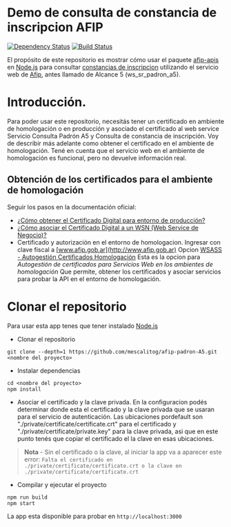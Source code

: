 # Demo de consulta de constancia de inscripcion AFIP

[![Dependency Status](https://david-dm.org/mescalitog/afip-padron-A5.svg)](https://david-dm.org/https://david-dm.org/mescalitog/afip-padron-A5) [![Build Status](https://travis-ci.org/mescalitog/afip-padron-A5.svg?branch=master)](mescalitog/afip-padron-A5) 

El propósito de este repositorio es mostrar cómo usar el paquete [afip-apis](https://www.npmjs.com/package/afip-apis) en [Node.js](https://nodejs.org/en/) para consultar [constancias de inscripcion](http://www.afip.gob.ar/ws/WSCI/manual-ws-sr-ws-constancia-inscripcion-v3.2.pdf) utilizando el servicio web de [Afip](https://www.afip.gob.ar/ws/), antes llamado de Alcance 5 (ws_sr_padron_a5).

# Introducción.

Para poder usar este repositorio, necesitás tener un certificado en ambiente de homologación o en producción y asociado el certificado al web service Servicio Consulta Padrón A5 y Consulta de constancia de inscripción. Voy de describir más adelante como obtener el certificado en el ambiente de homologación. Tené en cuenta que el servicio web en el ambiente de homologación es funcional, pero no devuelve información real.

## Obtención de los certificados para el ambiente de homologación

Seguir los pasos en la documentación oficial:

- [¿Cómo obtener el Certificado Digital para entorno de producción?](http://www.afip.gob.ar/ws/WSAA/wsaa_obtener_certificado_produccion.pdf)
- [¿Cómo asociar el Certificado Digital a un WSN (Web Service de Negocio)?](http://www.afip.gob.ar/ws/WSAA/wsaa_asociar_certificado_a_wsn_produccion.pdf)
- Certificado y autorización en el entorno de homologacion.
Ingresar con clave fiscal a [www.afip.gob.ar](http://www.afip.gob.ar) 
Opcion [WSASS - Autogestión Certificados Homologación](https://wsass-homo.afip.gob.ar/wsass/portal/main.aspx)
Esta es la opcion para _Autogestión de certificados para Servicios Web en los ambientes de homologación_
Que permite, obtener los certificados y asociar servicios para probar la API en el entorno de homologación.

# Clonar el repositorio

Para usar esta app tenes que tener instalado [Node.js](https://nodejs.org/en/)

- Clonar el repositorio
```
git clone --depth=1 https://github.com/mescalitog/afip-padron-A5.git <nombre del proyecto>
```
- Instalar dependencias
```
cd <nombre del proyecto>
npm install
```
- Asociar el certificado y la clave privada.
En la configuracion podés determinar donde esta el certificado y la clave privada que se usaran para el servicio de autenticación. Las ubicaciones pordefault son "./private/certificate/certificate.crt" para el certificado y "./private/certificate/private.key" para la clave privada, asi que en este punto tenés que copiar el certificado el la clave en esas ubicaciones. 

> **Nota** - Sin el certificado o la clave, al iniciar la app va a aparecer este error: `Falta el certificado en ./private/certificate/certificate.crt o la clave en ./private/certificate/certificate.crt`

- Compilar y ejecutar el proyecto
```
npm run build
npm start
```
La app esta disponible para probar en `http://localhost:3000` 

